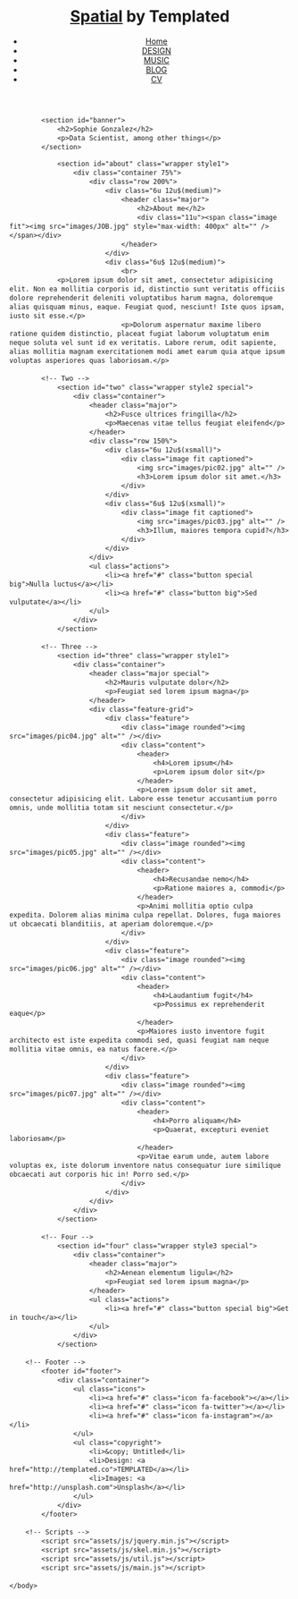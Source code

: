 <!DOCTYPE HTML>
<!--
	Spatial by TEMPLATED
	templated.co @templatedco
	Released for free under the Creative Commons Attribution 3.0 license (templated.co/license)
-->
<html>
	<head>
		<title>Sophie Gonzalez - Homepage</title>
		<meta charset="utf-8" />
		<meta name="viewport" content="width=device-width, initial-scale=1" />
		<link rel="stylesheet" href="assets/css/main.css" />

  <!-- MathJax options -->
  <script type="text/x-mathjax-config">
    MathJax.Hub.Config({
      tex2jax: {
        inlineMath: [ ['$','$'], ["\\(","\\)"] ],
        displayMath: [ ['$$','$$'], ["\\[","\\]"] ],
        processEscapes: true
      }
    });
  </script>

  <!-- Google tracking -->
  <script>
    (function(i,s,o,g,r,a,m){i['GoogleAnalyticsObject']=r;i[r]=i[r]||function(){
    (i[r].q=i[r].q||[]).push(arguments)},i[r].l=1*new Date();a=s.createElement(o),
    m=s.getElementsByTagName(o)[0];a.async=1;a.src=g;m.parentNode.insertBefore(a,m)
    })(window,document,'script','//www.google-analytics.com/analytics.js','ga');
    ga('create', 'UA-65368616-1', 'auto');
    ga('send', 'pageview');
  </script>
  
  <script type="text/javascript"
     src="http://cdn.mathjax.org/mathjax/latest/MathJax.js?config=TeX-AMS-MML_HTMLorMML">
  </script>
 
 </head>
	 <body class="landing">
		<!-- Header -->
			<header id="header" class="alt">
				<h1><strong><a href="index.html">Spatial</a></strong> by Templated</h1>
				<nav id="nav">
					<ul>
						<li><a href="index.html">Home</a></li>
						<li><a href="generic.html">DESIGN</a></li>
						<li><a href="elements.html">MUSIC</a></li>
            <li><a href="elements.html">BLOG</a></li>
             <li><a href="/docs/CV_sophie_gonzalez_2019.pdf">CV</a></li>
					</ul>
				</nav>
			</header>

 <!-- Banner -->
			<section id="banner">
				<h2>Sophie Gonzalez</h2>
				<p>Data Scientist, among other things</p>
			</section>
			
<!-- About me -->
				<section id="about" class="wrapper style1">
					<div class="container 75%">
						<div class="row 200%">
							<div class="6u 12u$(medium)">
								<header class="major">
									<h2>About me</h2>
									<div class="11u"><span class="image fit"><img src="images/JOB.jpg" style="max-width: 400px" alt="" /></span></div>
								</header>
							</div>
							<div class="6u$ 12u$(medium)">
                                <br>
				<p>Lorem ipsum dolor sit amet, consectetur adipisicing elit. Non ea mollitia corporis id, distinctio sunt veritatis officiis dolore reprehenderit deleniti voluptatibus harum magna, doloremque alias quisquam minus, eaque. Feugiat quod, nesciunt! Iste quos ipsam, iusto sit esse.</p>
								<p>Dolorum aspernatur maxime libero ratione quidem distinctio, placeat fugiat laborum voluptatum enim neque soluta vel sunt id ex veritatis. Labore rerum, odit sapiente, alias mollitia magnam exercitationem modi amet earum quia atque ipsum voluptas asperiores quas laboriosam.</p>

			<!-- Two -->
				<section id="two" class="wrapper style2 special">
					<div class="container">
						<header class="major">
							<h2>Fusce ultrices fringilla</h2>
							<p>Maecenas vitae tellus feugiat eleifend</p>
						</header>
						<div class="row 150%">
							<div class="6u 12u$(xsmall)">
								<div class="image fit captioned">
									<img src="images/pic02.jpg" alt="" />
									<h3>Lorem ipsum dolor sit amet.</h3>
								</div>
							</div>
							<div class="6u$ 12u$(xsmall)">
								<div class="image fit captioned">
									<img src="images/pic03.jpg" alt="" />
									<h3>Illum, maiores tempora cupid?</h3>
								</div>
							</div>
						</div>
						<ul class="actions">
							<li><a href="#" class="button special big">Nulla luctus</a></li>
							<li><a href="#" class="button big">Sed vulputate</a></li>
						</ul>
					</div>
				</section>

			<!-- Three -->
				<section id="three" class="wrapper style1">
					<div class="container">
						<header class="major special">
							<h2>Mauris vulputate dolor</h2>
							<p>Feugiat sed lorem ipsum magna</p>
						</header>
						<div class="feature-grid">
							<div class="feature">
								<div class="image rounded"><img src="images/pic04.jpg" alt="" /></div>
								<div class="content">
									<header>
										<h4>Lorem ipsum</h4>
										<p>Lorem ipsum dolor sit</p>
									</header>
									<p>Lorem ipsum dolor sit amet, consectetur adipisicing elit. Labore esse tenetur accusantium porro omnis, unde mollitia totam sit nesciunt consectetur.</p>
								</div>
							</div>
							<div class="feature">
								<div class="image rounded"><img src="images/pic05.jpg" alt="" /></div>
								<div class="content">
									<header>
										<h4>Recusandae nemo</h4>
										<p>Ratione maiores a, commodi</p>
									</header>
									<p>Animi mollitia optio culpa expedita. Dolorem alias minima culpa repellat. Dolores, fuga maiores ut obcaecati blanditiis, at aperiam doloremque.</p>
								</div>
							</div>
							<div class="feature">
								<div class="image rounded"><img src="images/pic06.jpg" alt="" /></div>
								<div class="content">
									<header>
										<h4>Laudantium fugit</h4>
										<p>Possimus ex reprehenderit eaque</p>
									</header>
									<p>Maiores iusto inventore fugit architecto est iste expedita commodi sed, quasi feugiat nam neque mollitia vitae omnis, ea natus facere.</p>
								</div>
							</div>
							<div class="feature">
								<div class="image rounded"><img src="images/pic07.jpg" alt="" /></div>
								<div class="content">
									<header>
										<h4>Porro aliquam</h4>
										<p>Quaerat, excepturi eveniet laboriosam</p>
									</header>
									<p>Vitae earum unde, autem labore voluptas ex, iste dolorum inventore natus consequatur iure similique obcaecati aut corporis hic in! Porro sed.</p>
								</div>
							</div>
						</div>
					</div>
				</section>

			<!-- Four -->
				<section id="four" class="wrapper style3 special">
					<div class="container">
						<header class="major">
							<h2>Aenean elementum ligula</h2>
							<p>Feugiat sed lorem ipsum magna</p>
						</header>
						<ul class="actions">
							<li><a href="#" class="button special big">Get in touch</a></li>
						</ul>
					</div>
				</section>

		<!-- Footer -->
			<footer id="footer">
				<div class="container">
					<ul class="icons">
						<li><a href="#" class="icon fa-facebook"></a></li>
						<li><a href="#" class="icon fa-twitter"></a></li>
						<li><a href="#" class="icon fa-instagram"></a></li>
					</ul>
					<ul class="copyright">
						<li>&copy; Untitled</li>
						<li>Design: <a href="http://templated.co">TEMPLATED</a></li>
						<li>Images: <a href="http://unsplash.com">Unsplash</a></li>
					</ul>
				</div>
			</footer>

		<!-- Scripts -->
			<script src="assets/js/jquery.min.js"></script>
			<script src="assets/js/skel.min.js"></script>
			<script src="assets/js/util.js"></script>
			<script src="assets/js/main.js"></script>

	</body>
</html>
